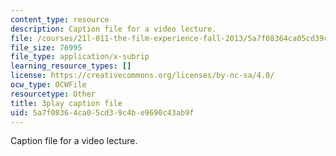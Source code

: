 ```yaml
---
content_type: resource
description: Caption file for a video lecture.
file: /courses/21l-011-the-film-experience-fall-2013/5a7f08364ca05cd39c4be9690c43ab9f_BWLwSqLZd2o.vtt
file_size: 76995
file_type: application/x-subrip
learning_resource_types: []
license: https://creativecommons.org/licenses/by-nc-sa/4.0/
ocw_type: OCWFile
resourcetype: Other
title: 3play caption file
uid: 5a7f0836-4ca0-5cd3-9c4b-e9690c43ab9f
---
```

Caption file for a video lecture.